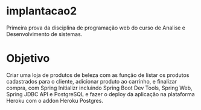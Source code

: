 # implantacao2
Primeira prova da disciplina de programação web do curso de Analise e Desenvolvimento de sistemas.

# Objetivo
Criar uma loja de produtos de beleza com as função de listar os produtos cadastrados para o cliente, adicionar produto ao carrinho, e finalizar compra,
 com Spring Initializr incluindo Spring Boot Dev Tools, Spring Web, Spring JDBC
API e PostgreSQL e fazer o deploy da aplicação na plataforma Heroku com o addon Heroku Postgres.
